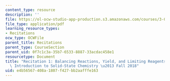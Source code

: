 ```yaml
---
content_type: resource
description: ''
file: https://ol-ocw-studio-app-production.s3.amazonaws.com/courses/3-091-introduction-to-solid-state-chemistry-fall-2018/e4b56567408a1807f427bb2aafffe163_MIT3_091F18_REC1.pdf
file_type: application/pdf
learning_resource_types:
- Recitations
ocw_type: OCWFile
parent_title: Recitations
parent_type: CourseSection
parent_uid: 0f7c1c3a-35b7-6533-8887-33acdac458e1
resourcetype: Document
title: "Recitation 1: Balancing Reactions, Yield, and Limiting Reagents \u2013 3.091\
  \ Introduction to Solid-State Chemistry \u2013 Fall 2018"
uid: e4b56567-408a-1807-f427-bb2aafffe163
---
```

